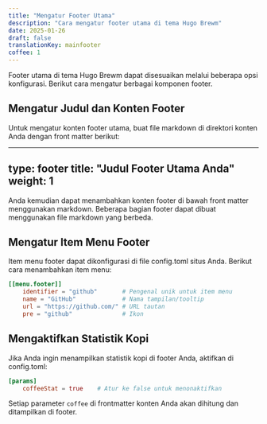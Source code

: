 ```yaml
---
title: "Mengatur Footer Utama"
description: "Cara mengatur footer utama di tema Hugo Brewm"
date: 2025-01-26
draft: false
translationKey: mainfooter
coffee: 1
---
```


Footer utama di tema Hugo Brewm dapat disesuaikan melalui beberapa opsi konfigurasi. Berikut cara mengatur berbagai komponen footer.

## Mengatur Judul dan Konten Footer

Untuk mengatur konten footer utama, buat file markdown di direktori konten Anda dengan front matter berikut:


---
type: footer
title: "Judul Footer Utama Anda"
weight: 1
---


Anda kemudian dapat menambahkan konten footer di bawah front matter menggunakan markdown.
Beberapa bagian footer dapat dibuat menggunakan file markdown yang berbeda.

## Mengatur Item Menu Footer

Item menu footer dapat dikonfigurasi di file config.toml situs Anda. Berikut cara menambahkan item menu:

```toml
[[menu.footer]]
    identifier = "github"       # Pengenal unik untuk item menu
    name = "GitHub"             # Nama tampilan/tooltip
    url = "https://github.com/" # URL tautan
    pre = "github"              # Ikon
```

## Mengaktifkan Statistik Kopi

Jika Anda ingin menampilkan statistik kopi di footer Anda, aktifkan di config.toml:

```toml
[params]
    coffeeStat = true    # Atur ke false untuk menonaktifkan
```

Setiap parameter `coffee` di frontmatter konten Anda akan dihitung dan ditampilkan di footer.